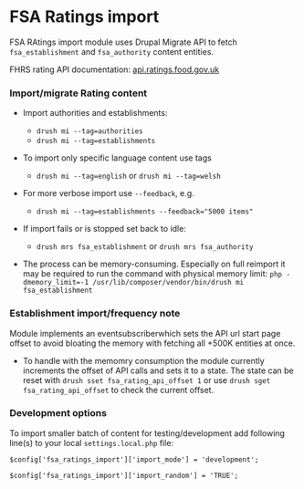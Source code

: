 FSA Ratings import
=======

FSA RAtings import module uses Drupal Migrate API to fetch `fsa_establishment` and `fsa_authority` content entities.

FHRS rating API documentation: [api.ratings.food.gov.uk](http://api.ratings.food.gov.uk) 

### Import/migrate Rating content

* Import authorities and establishments:
  * `drush mi --tag=authorities`
  * `drush mi --tag=establishments`
* To import only specific language content use tags
  * `drush mi --tag=english` or `drush mi --tag=welsh`

* For more verbose import use `--feedback`, e.g.
  * `drush mi --tag=establishments --feedback="5000 items"`

* If import fails or is stopped set back to idle:
  * `drush mrs fsa_establishment` or `drush mrs fsa_authority`

* The process can be memory-consuming. Especially on full reimport it may be required to run the command with physical memory limit: `php -dmemory_limit=-1 /usr/lib/composer/vendor/bin/drush mi fsa_establishment`

### Establishment import/frequency note
Module implements an eventsubscriberwhich sets the API url start page offset
 to avoid bloating the memory with fetching all +500K entities at once.
 
* To handle with the memomry consumption the module currently increments the offset of API calls and sets it to a state.
 The state can be reset with `drush sset fsa_rating_api_offset 1` or use `drush sget fsa_rating_api_offset` to check the 
 current offset. 

### Development options 

To import smaller batch of content for testing/development add following line(s) to your local `settings.local.php` file:

`$config['fsa_ratings_import']['import_mode'] = 'development';`

`$config['fsa_ratings_import']['import_random'] = 'TRUE';`
